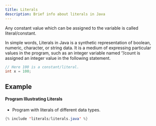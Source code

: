 ```yaml
---
title: Literals
description: Brief info about literals in Java
---
```


Any constant value which can be assigned to the variable is called literal/constant. 

In simple words, Literals in Java is a synthetic representation of boolean, numeric, character, or string data. It is a medium of expressing particular values in the program, such as an integer variable named ‘’/count is assigned an integer value in the following statement.

```java
// Here 100 is a constant/literal.
int x = 100; 
```

## Example
#### Program Illustrating Literals
- Program with literals of different data types.
```java
{% include 'literals/literals.java' %}
```
